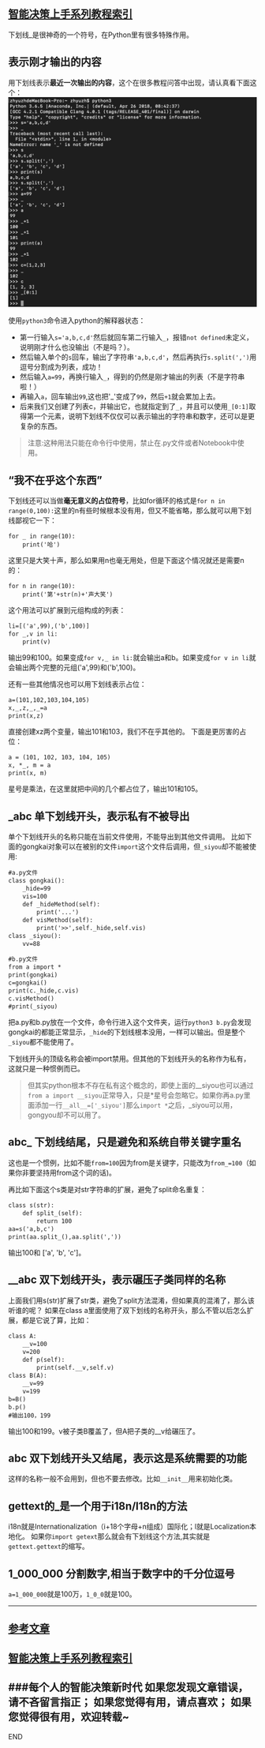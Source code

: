 [智能决策上手系列教程索引](https://www.jianshu.com/p/0d2e46e69f58)
---

下划线_是很神奇的一个符号，在Python里有很多特殊作用。

##  表示刚才输出的内容

用下划线表示**最近一次输出的内容**，这个在很多教程问答中出现，请认真看下面这个：
![image.png](imgs/4324074-a76f7462b25f2722.png?imageMogr2/auto-orient/strip%7CimageView2/2/w/1240)

使用`python3`命令进入python的解释器状态：
* 第一行输入`s='a,b,c,d'`然后就回车第二行输入`_`，报错`not defined`未定义，说明刚才什么也没输出（不是吗？）。
* 然后输入单个的`s`回车，输出了字符串`'a,b,c,d'`，然后再执行`s.split(',')`用逗号分割成为列表，成功！
* 然后输入`a=99`，再换行输入`_`，得到的仍然是刚才输出的列表（不是字符串啦！）
* 再输入`a`，回车输出`99`,这也把'_'变成了`99`，然后`+1`就会累加上去。
* 后来我们又创建了列表c，并输出它，也就指定到了`_`，并且可以使用`_[0:1]`取得第一个元素，说明下划线不仅仅可以表示输出的字符串和数字，还可以是更复杂的东西。


>注意:这种用法只能在命令行中使用，禁止在.py文件或者Notebook中使用。

## “我不在乎这个东西”

下划线还可以当做**毫无意义的占位符号**，比如for循环的格式是`for n in range(0,100):`这里的n有些时候根本没有用，但又不能省略，那么就可以用下划线鄙视它一下：
```
for _ in range(10):     
    print('哈') 
```
这里只是大笑十声，那么如果用n也毫无用处，但是下面这个情况就还是需要n的：
```
for n in range(10):     
    print('第'+str(n)+'声大笑') 
```
这个用法可以扩展到元组构成的列表：
```
li=[('a',99),('b',100)]
for _,v in li:
    print(v)
```
输出99和100。如果变成`for v,_ in li:`就会输出a和b。如果变成`for v in li`就会输出两个完整的元组('a',99)和('b',100)。

还有一些其他情况也可以用下划线表示占位：
```
a=(101,102,103,104,105)
x,_,z,_,_=a
print(x,z)
```
直接创建xz两个变量，输出101和103，我们不在乎其他的。
下面是更厉害的占位：
```
a = (101, 102, 103, 104, 105)
x, *_, m = a
print(x, m)
```
星号是乘法，在这里就把中间的几个都占位了，输出101和105。

## _abc 单下划线开头，表示私有不被导出
单个下划线开头的名称只能在当前文件使用，不能导出到其他文件调用。
比如下面的gongkai对象可以在被别的文件`import`这个文件后调用，但`_siyou`却不能被使用:
```
#a.py文件
class gongkai():
    _hide=99
    vis=100
    def _hideMethod(self):
        print('...')
    def visMethod(self):
        print('>>',self._hide,self.vis)
class _siyou():
    vv=88
```
```
#b.py文件
from a import * 
print(gongkai)
c=gongkai()
print(c._hide,c.vis)
c.visMethod()
#print(_siyou)
```
把a.py和b.py放在一个文件，命令行进入这个文件夹，运行`python3 b.py`会发现gongkai的都能正常显示，`_hide`的下划线根本没用，一样可以输出。但是整个`_siyou`都不能使用了。

下划线开头的顶级名称会被import禁用。但其他的下划线开头的名称作为私有，这就只是一种惯例而已。

>但其实python根本不存在私有这个概念的，即使上面的__siyou也可以通过`from a import __siyou`正常导入，只是*星号会忽略它。如果你再a.py里面添加一行`__all__=['_siyou']`那么`import *`之后，_siyou可以用，gongyou却不可以用了。

## abc_ 下划线结尾，只是避免和系统自带关键字重名
这也是一个惯例，比如不能`from=100`因为from是关键字，只能改为`from_=100`（如果你非要坚持用from这个词的话)。

再比如下面这个s类是对str字符串的扩展，避免了split命名重复：
```
class s(str):
    def split_(self):
        return 100
aa=s('a,b,c')
print(aa.split_(),aa.split(','))
```
输出100和 ['a', 'b', 'c']。

## __abc 双下划线开头，表示碾压子类同样的名称

上面我们用s(str)扩展了str类，避免了split方法混淆，但如果真的混淆了，那么该听谁的呢？
如果在class a里面使用了双下划线的名称开头，那么不管以后怎么扩展，都是它说了算，比如：
```
class A:
    __v=100
    v=200
    def p(self):
        print(self.__v,self.v)
class B(A):
    __v=99
    v=199
b=B()
b.p()
#输出100，199
```
输出100和199。v被子类B覆盖了，但A把子类的__v给碾压了。

## __abc__ 双下划线开头又结尾，表示这是系统需要的功能

这样的名称一般不会用到，但也不要去修改。比如`__init__`用来初始化类。

## gettext的_是一个用于i18n/l18n的方法
i18n就是Internationalization（i+18个字母+n组成）国际化；l就是Localization本地化。
如果你`import getext`那么就会有下划线这个方法,其实就是`gettext.gettext`的缩写。

## 1_000_000 分割数字,相当于数字中的千分位逗号

`a=1_000_000`就是100万，`1_0_0`就是100。


---
[参考文章](https://hackernoon.com/understanding-the-underscore-of-python-309d1a029edc)
---
[智能决策上手系列教程索引](https://www.jianshu.com/p/0d2e46e69f58)
---
###每个人的智能决策新时代
如果您发现文章错误，请不吝留言指正；
如果您觉得有用，请点喜欢；
如果您觉得很有用，欢迎转载~
---
END